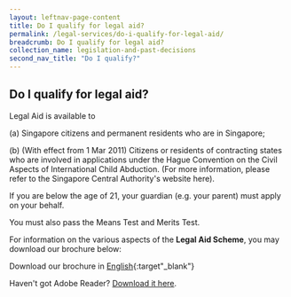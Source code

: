 ```yaml
---
layout: leftnav-page-content
title: Do I qualify for legal aid?
permalink: /legal-services/do-i-qualify-for-legal-aid/
breadcrumb: Do I qualify for legal aid?
collection_name: legislation-and-past-decisions
second_nav_title: "Do I qualify?"
---
```


Do I qualify for legal aid?
---

Legal Aid is available to


(a) Singapore citizens and permanent residents who are in Singapore;

(b) (With effect from 1 Mar 2011) Citizens or residents of contracting states who are involved in applications under the Hague Convention on the Civil Aspects of International Child Abduction. (For more information, please refer to the Singapore Central Authority's website here).

 

If you are below the age of 21, your guardian (e.g. your parent) must apply on your behalf.
 
You must also pass the Means Test and Merits Test.
 
For information on the various aspects of the **Legal Aid Scheme**, you may download our brochure below:

Download our brochure in [English](/files/LegalAidBureau-Flyer.pdf){:target"_blank"}

Haven't got Adobe Reader?  [Download it here](http://get.adobe.com/reader/otherversions/).
